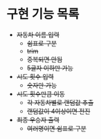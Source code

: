 # 구현 기능 목록

- ~~자동차 이름 입력~~
    - ~~쉼표로 구분~~
    - ~~trim~~
    - ~~중복되면 안됨~~
    - ~~5글자 이하만 가능~~
- ~~시도 횟수 입력~~
    - ~~숫자만 가능~~
- ~~시도 횟수만큼 이동~~
    - ~~각 자동차별로 랜덤값 추출~~
    - ~~랜덤값이 4이상이면 전진~~
- ~~최종 우승자 출력~~
    - ~~여러명이면 쉼표로 구분~~
